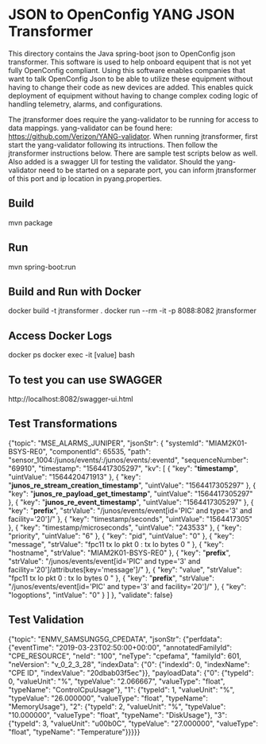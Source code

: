 JSON to OpenConfig YANG JSON Transformer
=====================================================

This directory contains the Java spring-boot json to OpenConfig json transformer.   This software is used to help onboard equipent that is not yet fully OpenConfig compliant.   Using this software enables companies that want to talk OpenConfig Json to be able to utilize these equipment without having to change their code as new devices are added.    This enables quick deployment of equipment without having to change complex coding logic of handling telemetry, alarms, and configurations.

The jtransformer does require the yang-validator to be running for access to data mappings.   yang-validator can be found here: https://github.com/Verizon/YANG-validator.   When running jtransformer, first start the yang-validator following its intructions.    Then follow the jtransformer instructions below.   There are sample test scripts below as well.    Also added is a swagger UI for testing the validator.    Should the yang-validator need to be started on a separate port, you can inform jtransformer of this port and ip location in pyang.properties.


Build
-----
mvn package

Run
---
mvn spring-boot:run

Build and Run with Docker
-------------------------
docker build -t jtransformer .
docker run --rm -it -p 8088:8082 jtransformer

Access Docker Logs
------------------
docker ps
docker exec -it [value] bash

To test you can use SWAGGER
---------------------------
http://localhost:8082/swagger-ui.html


Test Transformations
--------------------
{"topic": "MSE_ALARMS_JUNIPER", "jsonStr": { "systemId": "MIAM2K01-BSYS-RE0", "componentId": 65535, "path": "sensor_1004:/junos/events/:/junos/events/:eventd", "sequenceNumber": "69910", "timestamp": "1564417305297", "kv": [ { "key": "__timestamp__", "uintValue": "1564420471913" }, { "key": "__junos_re_stream_creation_timestamp__", "uintValue": "1564417305297" }, { "key": "__junos_re_payload_get_timestamp__", "uintValue": "1564417305297" }, { "key": "__junos_re_event_timestamp__", "uintValue": "1564417305297" }, { "key": "__prefix__", "strValue": "/junos/events/event[id='PIC' and type='3' and facility='20']/" }, { "key": "timestamp/seconds", "uintValue": "1564417305" }, { "key": "timestamp/microseconds", "uintValue": "243533" }, { "key": "priority", "uintValue": "6" }, { "key": "pid", "uintValue": "0" }, { "key": "message", "strValue": "fpc11 tx lo pkt 0 : tx lo bytes 0 " }, { "key": "hostname", "strValue": "MIAM2K01-BSYS-RE0" }, { "key": "__prefix__", "strValue": "/junos/events/event[id='PIC' and type='3' and facility='20']/attributes[key='message']/" }, { "key": "value", "strValue": "fpc11 tx lo pkt 0 : tx lo bytes 0 " }, { "key": "__prefix__", "strValue": "/junos/events/event[id='PIC' and type='3' and facility='20']/" }, { "key": "logoptions", "intValue": "0" } ] }, "validate": false}


Test Validation
---------------
{"topic": "ENMV_SAMSUNG5G_CPEDATA", "jsonStr": {"perfdata": {"eventTime": "2019-03-23T02:50:00+00:00", "annotatedFamilyId": "CPE_RESOURCE", "neId": "100", "neType": "cpefama", "familyId": 601, "neVersion": "v_0_2_3_28", "indexData": {"0": {"indexId": 0, "indexName": "CPE ID", "indexValue": "20dbab03f5ec"}}, "payloadData": {"0": {"typeId": 0, "valueUnit": "%", "typeValue": "2.066667", "valueType": "float", "typeName": "ControlCpuUsage"}, "1": {"typeId": 1, "valueUnit": "%", "typeValue": "26.000000", "valueType": "float", "typeName": "MemoryUsage"}, "2": {"typeId": 2, "valueUnit": "%", "typeValue": "10.000000", "valueType": "float", "typeName": "DiskUsage"}, "3": {"typeId": 3, "valueUnit": "u00b0C", "typeValue": "27.000000", "valueType": "float", "typeName": "Temperature"}}}}}

